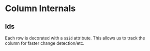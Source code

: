 # Column Internals

## Ids
Each row is decorated with a `$$id` attribute. This allows us to track the column
for faster change detection/etc.
